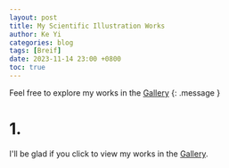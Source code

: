 ```yaml
---
layout: post
title: My Scientific Illustration Works
author: Ke Yi
categories: blog
tags: [Breif]
date: 2023-11-14 23:00 +0800
toc: true
---
```

Feel free to explore my works in the [Gallery](https://keyi926.github.io/gallery)
{: .message }

# 1.
I'll be glad if you click to view my works in the [Gallery](https://keyi926.github.io/gallery).